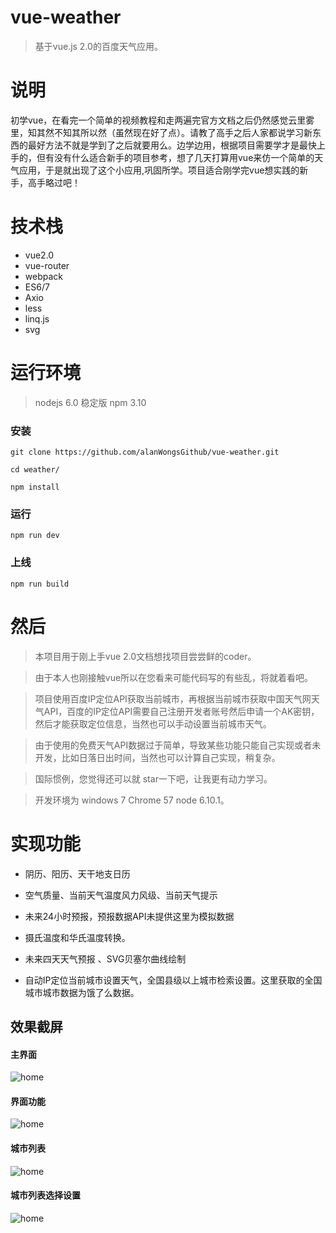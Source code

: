# vue-weather

> 基于vue.js 2.0的百度天气应用。

# 说明

初学vue，在看完一个简单的视频教程和走两遍完官方文档之后仍然感觉云里雾里，知其然不知其所以然（虽然现在好了点）。请教了高手之后人家都说学习新东西的最好方法不就是学到了之后就要用么。边学边用，根据项目需要学才是最快上手的，但有没有什么适合新手的项目参考，想了几天打算用vue来仿一个简单的天气应用，于是就出现了这个小应用,巩固所学。项目适合刚学完vue想实践的新手，高手略过吧！



# 技术栈
* vue2.0
* vue-router
* webpack
* ES6/7
* Axio
* less
* linq.js
* svg


# 运行环境

> nodejs  6.0 稳定版 npm 3.10

### 安装

```
git clone https://github.com/alanWongsGithub/vue-weather.git

cd weather/

npm install

```

### 运行
```
npm run dev

```

### 上线
```
npm run build

```


# 然后

> 本项目用于刚上手vue 2.0文档想找项目尝尝鲜的coder。

> 由于本人也刚接触vue所以在您看来可能代码写的有些乱，将就着看吧。

> 项目使用百度IP定位API获取当前城市，再根据当前城市获取中国天气网天气API，百度的IP定位API需要自己注册开发者账号然后申请一个AK密钥，然后才能获取定位信息，当然也可以手动设置当前城市天气。

> 由于使用的免费天气API数据过于简单，导致某些功能只能自己实现或者未开发，比如日落日出时间，当然也可以计算自己实现，稍复杂。

> 国际惯例，您觉得还可以就 star一下吧，让我更有动力学习。

>  开发环境为 windows 7 Chrome 57 node 6.10.1。



# 实现功能

* 阴历、阳历、天干地支日历

* 空气质量、当前天气温度风力风级、当前天气提示

* 未来24小时预报，预报数据API未提供这里为模拟数据

* 摄氏温度和华氏温度转换。 

* 未来四天天气预报 、SVG贝塞尔曲线绘制

* 自动IP定位当前城市设置天气，全国县级以上城市检索设置。这里获取的全国城市城市数据为饿了么数据。 



## 效果截屏

#### 主界面

![home](https://github.com/alanWongsGithub/vue-weather/blob/master/screen/home.gif)

#### 界面功能

![home](https://github.com/alanWongsGithub/vue-weather/blob/master/screen/homeoperation.gif)

#### 城市列表

![home](https://github.com/alanWongsGithub/vue-weather/blob/master/screen/citylist.gif)

#### 城市列表选择设置

![home](https://github.com/alanWongsGithub/vue-weather/blob/master/screen/citylistset.gif)







